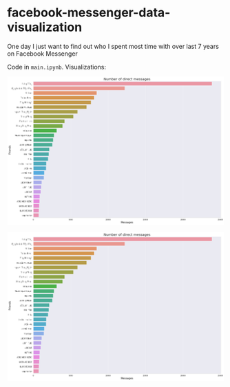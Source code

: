 # facebook-messenger-data-visualization
One day I just want to find out who I spent most time with over last 7 years on Facebook Messenger

Code in `main.ipynb`.
Visualizations:

![direct-mess](direct-mess.png "Top friends by number of direct messages")

![all-mess](direct-mess.png "Top friends by number of messages including mutual group")

